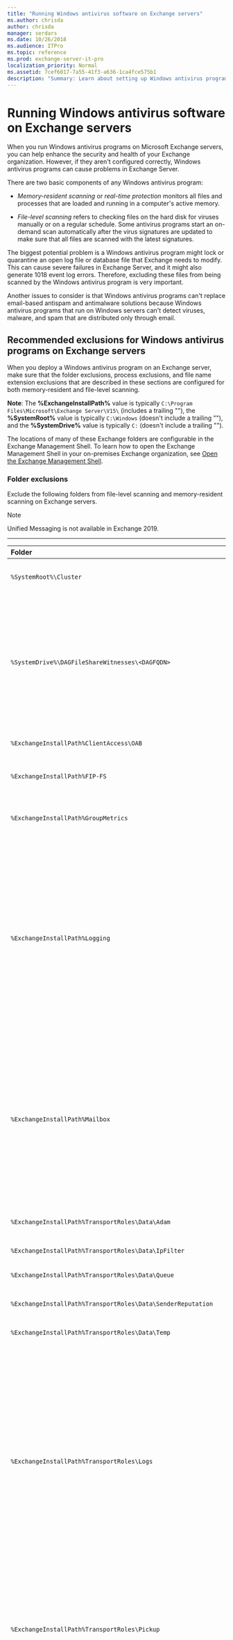 ```yaml
---
title: "Running Windows antivirus software on Exchange servers"
ms.author: chrisda
author: chrisda
manager: serdars
ms.date: 10/26/2018
ms.audience: ITPro
ms.topic: reference
ms.prod: exchange-server-it-pro
localization_priority: Normal
ms.assetid: 7cef6017-7a55-41f3-a636-1ca4fce575b1
description: "Summary: Learn about setting up Windows antivirus programs to run successfully on Exchange 2016 or Exchange 2019 servers by configuring exclusions."
---
```


# Running Windows antivirus software on Exchange servers

When you run Windows antivirus programs on Microsoft Exchange servers, you can help enhance the security and health of your Exchange organization. However, if they aren't configured correctly, Windows antivirus programs can cause problems in Exchange Server.

There are two basic components of any Windows antivirus program:

- *Memory-resident scanning* or *real-time protection* monitors all files and processes that are loaded and running in a computer's active memory.

- *File-level scanning* refers to checking files on the hard disk for viruses manually or on a regular schedule. Some antivirus programs start an on-demand scan automatically after the virus signatures are updated to make sure that all files are scanned with the latest signatures.

The biggest potential problem is a Windows antivirus program might lock or quarantine an open log file or database file that Exchange needs to modify. This can cause severe failures in Exchange Server, and it might also generate 1018 event log errors. Therefore, excluding these files from being scanned by the Windows antivirus program is very important.

Another issues to consider is that Windows antivirus programs can't replace email-based antispam and antimalware solutions because Windows antivirus programs that run on Windows servers can't detect viruses, malware, and spam that are distributed only through email.

## Recommended exclusions for Windows antivirus programs on Exchange servers

When you deploy a Windows antivirus program on an Exchange server, make sure that the folder exclusions, process exclusions, and file name extension exclusions that are described in these sections are configured for both memory-resident and file-level scanning.

 **Note**: The **%ExchangeInstallPath%** value is typically `C:\Program Files\Microsoft\Exchange Server\V15\` (includes a trailing "\"), the **%SystemRoot%** value is typically `C:\Windows` (doesn't include a trailing "\"), and the **%SystemDrive%** value is typically `C:` (doesn't include a trailing "\").

The locations of many of these Exchange folders are configurable in the Exchange Management Shell. To learn how to open the Exchange Management Shell in your on-premises Exchange organization, see [Open the Exchange Management Shell](https://docs.microsoft.com/powershell/exchange/exchange-server/open-the-exchange-management-shell).

### Folder exclusions

Exclude the following folders from file-level scanning and memory-resident scanning on Exchange servers.

> [!NOTE]
> Unified Messaging is not available in Exchange 2019.

****

|**Folder**|**Category**|**Description**|**Servers**|
|:-----|:-----|:-----|:-----|
|`%SystemRoot%\Cluster`|DAGs|The cluster quorum database and other files for database availability groups (DAGs).|Mailbox servers|
|`%SystemDrive%\DAGFileShareWitnesses\<DAGFQDN>`|DAGs|The witness directory on the witness server that's configured for the DAG. The witness server can be virtually any Microsoft Windows server in the local Active Directory forest that isn't already a member of the DAG. <br/> To see the actual location, run the following command: Get-DatabaseAvailabilityGroup \<DAGName\> \| Format-List \*Witness\*|Any|
|`%ExchangeInstallPath%ClientAccess\OAB`|Offline Address Books|Offline Address Book files.|Mailbox servers|
|`%ExchangeInstallPath%FIP-FS`|Antimalware and DLP|Content scanning that's used by the Malware agent and data loss prevention (DLP).|Mailbox servers|
|`%ExchangeInstallPath%GroupMetrics`|MailTips|Group Metrics files that are used to calculate values for the Large Audience and External Recipients MailTips.|Mailbox servers|
|`%ExchangeInstallPath%Logging`|Exchange process logs|This folder contains many different types of Exchange logs in subfolders. For example: <br/>• Calendar Repair Assistant logs <br/>• Managed Folder Assistant logs <br/>• IMAP4 protocol logs <br/>• POP3 protocol logs <br/> To see the actual locations, run the following commands: <br/> Get-MailboxServer -Server \<ServerName\> \| Format-List \*LogPath\* <br/> Get-PopSettings \<ServerName\> \| Format-List LogFileLocation <br/> Get-ImapSettings \<ServerName\> \| Format-List LogFileLocation|Mailbox servers|
|`%ExchangeInstallPath%Mailbox`|Mailbox databases|Exchange databases, checkpoint files, and log files. By default, these files are located in subfolders based on the name of the database. To see the actual locations, run the following command: Get-MailboxDatabase -Server \<ServerName\> \| Format-List EdbFilePath,LogFolderPath <br/> By default, database context index files are located in the same folder as the database files in a subfolder that's named after the GUID of the database.|Mailbox servers|
|`%ExchangeInstallPath%TransportRoles\Data\Adam`|EdgeSync|Active Directory Lightweight Directory Services (AD LDS) and log files.|Edge Transport servers|
|`%ExchangeInstallPath%TransportRoles\Data\IpFilter`|Connection filtering|IP filter database, checkpoint, and log files.|Edge Transport servers|
|`%ExchangeInstallPath%TransportRoles\Data\Queue`|Queues|Queue database, checkpoint, and log files.|Mailbox servers <br/> Edge Transport servers|
|`%ExchangeInstallPath%TransportRoles\Data\SenderReputation`|Sender reputation|Sender Reputation database, checkpoint, and log files.|Edge Transport servers <br/> Mailbox servers|
|`%ExchangeInstallPath%TransportRoles\Data\Temp`|Content conversion|Content conversion that's done in the transport pipeline.|Mailbox servers <br/> Edge Transport servers|
|`%ExchangeInstallPath%TransportRoles\Logs`|Transport logs|Mail flow and transport pipeline logs are located in subfolders, for example: <br/>• Agent logging <br/>• Connectivity logging <br/>• Message tracking <br/>• Pipeline tracing <br/>• Send and Receive connector protocol logging <br/> To see the actual locations, run the following commands: <br/> Get-TransportService \<ServerName\> \| Format-List \*LogPath,\*TracingPath <br/> Get-FrontEndTransportService \<ServerName\> \| Format-List \*LogPath <br/> Get-MailboxTransportService \<ServerName\> \| Format-List \*LogPath,\*TracingPath|Mailbox servers <br/> Edge Transport servers (Transport service only)|
|`%ExchangeInstallPath%TransportRoles\Pickup`|Pickup directory|The Pickup directory is used by administrators for mail flow testing or by applications that need to create and submit their own message files. <br/> To see the actual location, run the following command: Get-TransportService \<ServerName\> \| Format-List PickupDirectoryPath|Mailbox servers <br/> Edge Transport servers|
|`%ExchangeInstallPath%TransportRoles\Replay`|Replay directory|The Replay directory receives messages from foreign gateway servers and can also be used to resubmit messages that administrators export from the queues of Exchange servers. <br/> To see the actual location, run the following command: Get-TransportService \<ServerName\> | Format-List ReplayDirectoryPath|Mailbox servers <br/> Edge Transport servers|
|`%ExchangeInstallPath%UnifiedMessaging\Grammars`|Unified Messaging|Grammar files for different locales, for example en-EN or es-ES.|Exchange 2016 Mailbox servers|
|`%ExchangeInstallPath%UnifiedMessaging\Prompts`|Unified Messaging|Voice prompts, greetings, and informational message files.|Exchange 2016 Mailbox servers|
|`%ExchangeInstallPath%UnifiedMessaging\Temp`|Unified Messaging|Temporary files generated by Unified Messaging.|Exchange 2016 Mailbox servers|
|`%ExchangeInstallPath%UnifiedMessaging\Voicemail`|Unified Messaging|Voice mail files that are temporarily stored.|Exchange 2016 Mailbox servers|
|`%ExchangeInstallPath%Working\OleConverter`|Content conversion|Transport Neutral Encoding Format (TNEF), also known as Rich Text Format (RTF), to MIME/HTML conversions.|Mailbox servers <br/> Edge Transport servers|
|`%SystemDrive%\inetpub\temp\IIS Temporary Compressed Files`|Web components|Internet Information Services (IIS) compression folder that's used with Outlook on the web.|Mailbox servers|
|`%SystemRoot%\Microsoft.NET\Framework64\v4.0.30319\Temporary ASP.NET Files`|Web components|Temporary files that are used with Exchange services. These files are located in the following subfolders: <br/> autodiscover <br/> ecp <br/> ecp <br/> ews <br/> mapi <br/> mapi_emsmdb <br/> microsoft-server-activesync <br/> oab <br/> owa <br/> owa_calendar <br/> powershell <br/> root <br/> rpc|Mailbox servers|
|`%SystemRoot%\System32\Inetsrv`|Web components| IIS system files.|Mailbox servers|
|`%SystemRoot%\Temp\OICE_ _\<GUID\>_\`|Exchange Search|Temporary files used by the Exchange Search service and Microsoft Filter Pack to perform file conversion in a sandboxed environment.|Mailbox servers|
 
### Process exclusions

Many antivirus programs support the scanning of processes, which can adversely affect Microsoft Exchange if the incorrect processes are scanned. Therefore, you should exclude the following Exchange or related processes from process scanning.

|**Process**|**Path**|**Comments**|**Servers**|
|:-----|:-----|:-----|:-----|
|ComplianceAuditService.exe|`%ExchangeInstallPath%Bin`|Microsoft Exchange Compliance Audit service (MSComplianceAudit)|Mailbox servers|
|Dsamain.exe|`%SystemRoot%\System32`| Microsoft Exchange ADAM service (ADAM_MSExchange) (Active Directory Lightweight Directory Services (AD LDS) on subscribed Edge Transport servers)|Edge Transport servers|
|EdgeTransport.exe|`%ExchangeInstallPath%Bin`|Microsoft Exchange Transport service worker process|Mailbox servers <br/> Edge Transport servers|
|fms.exe|`%ExchangeInstallPath%FIP-FS\Bin`|Content scanning component that's used by the Malware agent and DLP.|Mailbox servers|
|hostcontrollerservice.exe|`%ExchangeInstallPath%Bin\Search\Ceres\HostController`|Microsoft Exchange Search Host Controller service (HostControllerService)|Mailbox servers|
|inetinfo.exe|`%SystemRoot%\System32\inetsrv`|Internet Information Services (IIS)|Mailbox servers|
|Microsoft.Exchange.AntispamUpdateSvc.exe|`%ExchangeInstallPath%Bin`|Microsoft Exchange Antispam Update service (MSExchangeAntispamUpdate)|Mailbox servers <br/> Edge Transport servers|
|Microsoft.Exchange.ContentFilter.Wrapper.exe|`%ExchangeInstallPath%TransportRoles\agents\Hygiene`|Content Filter agent|Mailbox servers <br/> Edge Transport servers|
|Microsoft.Exchange.Diagnostics.Service.exe|`%ExchangeInstallPath%Bin`|Microsoft Exchange Diagnostics service (MSExchangeDiagnostics)|Mailbox servers <br/> Edge Transport servers|
|Microsoft.Exchange.Directory.TopologyService.exe|`%ExchangeInstallPath%Bin`|Microsoft Exchange Active Directory Topology service (MSExchangeADTopology)|Mailbox servers|
|Microsoft.Exchange.EdgeCredentialSvc.exe|`%ExchangeInstallPath%Bin`|Microsoft Exchange Credential service (MSExchangeEdgeCredential)|Edge Transport servers|
|Microsoft.Exchange.EdgeSyncSvc.exe|`%ExchangeInstallPath%Bin`|Microsoft Exchange EdgeSync service (MSExchangeEdgeSync)|Mailbox servers|
|Microsoft.Exchange.Imap4.exe|`ExchangeInstallPath%FrontEnd\PopImap`|Microsoft Exchange IMAP4 service (MSExchangeImap4)|Mailbox servers|
|Microsoft.Exchange.Imap4service.exe|`%ExchangeInstallPath%ClientAccess\PopImap`|Microsoft Exchange IMAP4 Backend service (MSExchangeIMAP4BE)|Mailbox servers|
|Microsoft.Exchange.Notifications.Broker.exe|`%ExchangeInstallPath%Bin`|Microsoft Exchange Notifications Broker service (MSExchangeNotificationsBroker)|Mailbox servers|
|Microsoft.Exchange.Pop3.exe|`%ExchangeInstallPath%FrontEnd\PopImap`|Microsoft Exchange POP3 service (MSExchangePop3)|Mailbox servers|
|Microsoft.Exchange.Pop3service.exe|`%ExchangeInstallPath%ClientAccess\PopImap`|Microsoft Exchange POP3 Backend service (MSExchangePOP3BE)|Mailbox servers|
|Microsoft.Exchange.ProtectedServiceHost.exe|`%ExchangeInstallPath%Bin`|Microsoft Exchange Service Host service (MSExchangeServiceHost)|Mailbox servers <br/> Edge Transport servers|
|Microsoft.Exchange.RPCClientAccess.Service.exe|`%ExchangeInstallPath%Bin`|Microsoft Exchange RPC Client Access service (MSExchangeRPC)|Mailbox servers|
|Microsoft.Exchange.Search.Service.exe|`%ExchangeInstallPath%Bin`|Microsoft Exchange Search service (MSExchangeFastSearch)|Mailbox servers|
|Microsoft.Exchange.Servicehost.exe|`%ExchangeInstallPath%Bin`|Microsoft Exchange Service Host service (MSExchangeServiceHost)|Mailbox servers <br/> Edge Transport servers|
|Microsoft.Exchange.Store.Service.exe|`%ExchangeInstallPath%Bin`|Microsoft Exchange Information Store service (MSExchangeIS)|Mailbox servers|
|Microsoft.Exchange.Store.Worker.exe|`%ExchangeInstallPath%Bin`|Microsoft Exchange Information Store service worker process|Mailbox servers|
|Microsoft.Exchange.UM.CallRouter.exe|`%ExchangeInstallPath%FrontEnd\CallRouter`|Microsoft Exchange Unified Messaging Call Router service (MSExchangeUMCR)|Exchange 2016 Mailbox servers|
|MSExchangeCompliance.exe|`%ExchangeInstallPath%Bin`|Microsoft Exchange Compliance Service (MSExchangeCompliance)|Mailbox servers|
|MSExchangeDagMgmt.exe|`%ExchangeInstallPath%Bin`|Microsoft Exchange DAG Management service (MSExchangeDagMgmt)|Mailbox servers|
|MSExchangeDelivery.exe|`%ExchangeInstallPath%Bin`|Microsoft Exchange Mailbox Transport Delivery service (MSExchangeDelivery)|Mailbox servers|
|MSExchangeFrontendTransport.exe|`%ExchangeInstallPath%Bin`|Microsoft Exchange Frontend Transport service (MSExchangeFrontEndTransport)|Mailbox servers|
|MSExchangeHMHost.exe|`%ExchangeInstallPath%Bin`|Microsoft Exchange Health Manager service (MSExchangeHM)|Mailbox servers <br/> Mailbox servers <br/> Edge Transport servers|
|MSExchangeHMWorker.exe|`%ExchangeInstallPath%Bin`|Microsoft Exchange Health Manager service worker process|Mailbox servers <br/> Mailbox servers <br/> Edge Transport servers|
|MSExchangeMailboxAssistants.exe|`%ExchangeInstallPath%Bin`|Microsoft Exchange Mailbox Assistants service (MSExchangeMailboxAssistants)|Mailbox servers|
|MSExchangeMailboxReplication.exe|`%ExchangeInstallPath%Bin`|Microsoft Exchange Mailbox Replication service (MSExchangeMailboxReplication)|Mailbox servers|
|MSExchangeRepl.exe|`%ExchangeInstallPath%Bin`|Microsoft Exchange Replication service (MSExchangeRepl)|Mailbox servers|
|MSExchangeSubmission.exe|`%ExchangeInstallPath%Bin`|Microsoft Exchange Mailbox Transport Submission service (MSExchangeSubmission)|Mailbox servers|
|MSExchangeTransport.exe|`%ExchangeInstallPath%Bin`|Microsoft Exchange Transport service (MSExchangeTransport)|Mailbox servers <br/> Edge Transport servers|
|MSExchangeTransportLogSearch.exe|`%ExchangeInstallPath%Bin`|Microsoft Exchange Transport Log Search service (MSExchangeTransportLogSearch)|Mailbox servers <br/> Edge Transport servers|
|MSExchangeThrottling.exe|`%ExchangeInstallPath%Bin`|Microsoft Exchange Throttling service (MSExchangeThrottling)|Mailbox servers|
|Noderunner.exe|`%ExchangeInstallPath%Bin\Search\Ceres\Runtime\1.0`|Microsoft Exchange Search service (MSExchangeFastSearch)|Mailbox servers|
|OleConverter.exe|`%ExchangeInstallPath%Bin`|Converts rich text format (RTF) messages to MIME/HTML for external recipients.|Mailbox servers|
|ParserServer.exe|`%ExchangeInstallPath%Bin\Search\Ceres\ParserServer`|Microsoft Exchange Search service (MSExchangeFastSearch)|Mailbox servers|
|Powershell.exe|`C:\Windows\System32\WindowsPowerShell\v1.0`|Exchange Management Shell|Mailbox servers <br/> Edge Transport servers|
|ScanEngineTest.exe|`%ExchangeInstallPath%FIP-FS\Bin`|Content scanning component that's used by the Malware agent and DLP|Mailbox servers|
|ScanningProcess.exe|`%ExchangeInstallPath%FIP-FS\Bin`|Content scanning component that's used by the Malware agent and DLP|Mailbox servers|
|UmService.exe|`%ExchangeInstallPath%Bin`|Microsoft Exchange Unified Messaging service (MSExchangeUM)|Exchange 2016 Mailbox servers|
|UmWorkerProcess.exe|`%ExchangeInstallPath%Bin`|Microsoft Exchange Unified Messaging service worker process|Exchange 2016 Mailbox servers|
|UpdateService.exe|`%ExchangeInstallPath%FIP-FS\Bin`|Content scanning component that's used by the Malware agent and DLP|Mailbox servers|
|W3wp.exe|`%SystemRoot%\System32\inetsrv`|Internet Information Services (IIS)|Mailbox servers|
|wsbexchange.exe|`%ExchangeInstallPath%Bin`|Microsoft Exchange Server Extension for Windows Server Backup (wsbexchange)|Mailbox servers|
 
### File name extension exclusions

In addition to excluding specific folders and processes, you should exclude the following Exchange-specific file name extensions in case folder exclusions fail or files are moved from their default locations.

****

|**Extensions**|**Description**|**Servers**|
|:-----|:-----|:-----|
|.config|Application-related extensions|Mailbox servers <br/> Edge Transport servers|
|.chk <br/> .edb <br/> .jfm <br/> .jrs <br/> .log <br/> .que|Database-related extensions|Mailbox servers <br/> Edge Transport servers|
|.dsc <br/> .txt|Group Metrics-related extensions|Mailbox servers|
|.cfg <br/> .grxml|Unified Messaging-related extensions|Exchange 2016 Mailbox servers|
|.lzx|Offline address book-related extensions|Mailbox servers|
 

